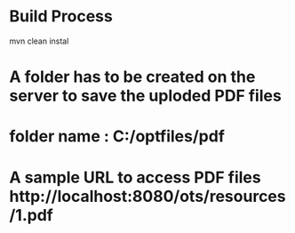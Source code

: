 # Build Process
mvn clean instal 

# A folder has to be created on the server to save the uploded PDF files
# folder name : C:/optfiles/pdf

# A sample URL to access PDF files  http://localhost:8080/ots/resources/1.pdf


